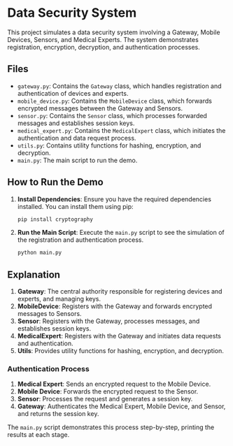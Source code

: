 # Data Security System

This project simulates a data security system involving a Gateway, Mobile Devices, Sensors, and Medical Experts. The system demonstrates registration, encryption, decryption, and authentication processes.

## Files

- `gateway.py`: Contains the `Gateway` class, which handles registration and authentication of devices and experts.
- `mobile_device.py`: Contains the `MobileDevice` class, which forwards encrypted messages between the Gateway and Sensors.
- `sensor.py`: Contains the `Sensor` class, which processes forwarded messages and establishes session keys.
- `medical_expert.py`: Contains the `MedicalExpert` class, which initiates the authentication and data request process.
- `utils.py`: Contains utility functions for hashing, encryption, and decryption.
- `main.py`: The main script to run the demo.

## How to Run the Demo

1. **Install Dependencies**: Ensure you have the required dependencies installed. You can install them using pip:
    ```sh
    pip install cryptography
    ```

2. **Run the Main Script**: Execute the `main.py` script to see the simulation of the registration and authentication process.
    ```sh
    python main.py
    ```

## Explanation

1. **Gateway**: The central authority responsible for registering devices and experts, and managing keys.
2. **MobileDevice**: Registers with the Gateway and forwards encrypted messages to Sensors.
3. **Sensor**: Registers with the Gateway, processes messages, and establishes session keys.
4. **MedicalExpert**: Registers with the Gateway and initiates data requests and authentication.
5. **Utils**: Provides utility functions for hashing, encryption, and decryption.

### Authentication Process

1. **Medical Expert**: Sends an encrypted request to the Mobile Device.
2. **Mobile Device**: Forwards the encrypted request to the Sensor.
3. **Sensor**: Processes the request and generates a session key.
4. **Gateway**: Authenticates the Medical Expert, Mobile Device, and Sensor, and returns the session key.

The `main.py` script demonstrates this process step-by-step, printing the results at each stage.